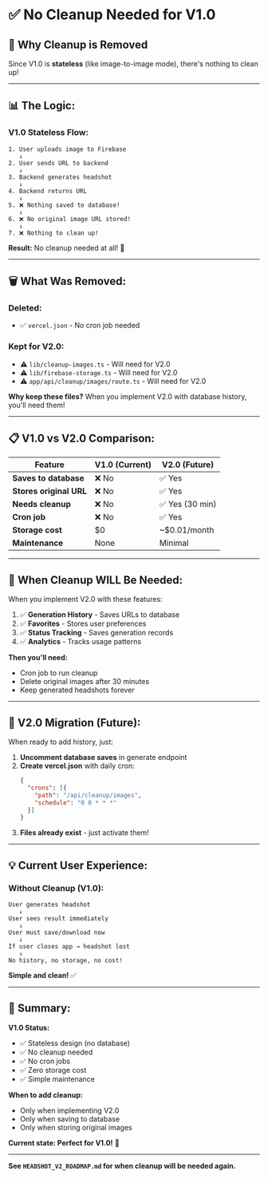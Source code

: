 # ✅ No Cleanup Needed for V1.0

## 🎯 Why Cleanup is Removed

Since V1.0 is **stateless** (like image-to-image mode), there's nothing to clean up!

---

## 📊 The Logic:

### V1.0 Stateless Flow:
```
1. User uploads image to Firebase
   ↓
2. User sends URL to backend
   ↓
3. Backend generates headshot
   ↓
4. Backend returns URL
   ↓
5. ❌ Nothing saved to database!
   ↓
6. ❌ No original image URL stored!
   ↓
7. ❌ Nothing to clean up!
```

**Result:** No cleanup needed at all! 🎉

---

## 🗑️ What Was Removed:

### Deleted:
- ✅ `vercel.json` - No cron job needed

### Kept for V2.0:
- ⚠️ `lib/cleanup-images.ts` - Will need for V2.0
- ⚠️ `lib/firebase-storage.ts` - Will need for V2.0
- ⚠️ `app/api/cleanup/images/route.ts` - Will need for V2.0

**Why keep these files?** When you implement V2.0 with database history, you'll need them!

---

## 📋 V1.0 vs V2.0 Comparison:

| Feature | V1.0 (Current) | V2.0 (Future) |
|---------|---------------|---------------|
| **Saves to database** | ❌ No | ✅ Yes |
| **Stores original URL** | ❌ No | ✅ Yes |
| **Needs cleanup** | ❌ No | ✅ Yes (30 min) |
| **Cron job** | ❌ No | ✅ Yes |
| **Storage cost** | $0 | ~$0.01/month |
| **Maintenance** | None | Minimal |

---

## 🎯 When Cleanup WILL Be Needed:

When you implement V2.0 with these features:

1. ✅ **Generation History** - Saves URLs to database
2. ✅ **Favorites** - Stores user preferences
3. ✅ **Status Tracking** - Saves generation records
4. ✅ **Analytics** - Tracks usage patterns

**Then you'll need:**
- Cron job to run cleanup
- Delete original images after 30 minutes
- Keep generated headshots forever

---

## 🔧 V2.0 Migration (Future):

When ready to add history, just:

1. **Uncomment database saves** in generate endpoint
2. **Create vercel.json** with daily cron:
   ```json
   {
     "crons": [{
       "path": "/api/cleanup/images",
       "schedule": "0 0 * * *"
     }]
   }
   ```
3. **Files already exist** - just activate them!

---

## 💡 Current User Experience:

### Without Cleanup (V1.0):
```
User generates headshot
   ↓
User sees result immediately
   ↓
User must save/download now
   ↓
If user closes app → headshot lost
   ↓
No history, no storage, no cost!
```

**Simple and clean!** ✅

---

## 🚀 Summary:

**V1.0 Status:**
- ✅ Stateless design (no database)
- ✅ No cleanup needed
- ✅ No cron jobs
- ✅ Zero storage cost
- ✅ Simple maintenance

**When to add cleanup:**
- Only when implementing V2.0
- Only when saving to database
- Only when storing original images

**Current state: Perfect for V1.0!** 🎉

---

**See `HEADSHOT_V2_ROADMAP.md` for when cleanup will be needed again.**